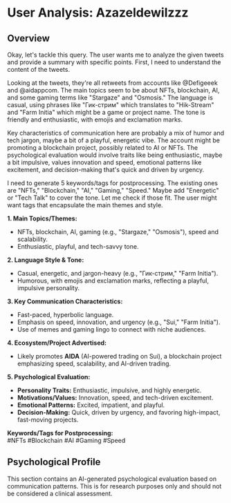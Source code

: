 # User Analysis: Azazeldewilzzz

## Overview

<think>
Okay, let's tackle this query. The user wants me to analyze the given tweets and provide a summary with specific points. First, I need to understand the content of the tweets.

Looking at the tweets, they're all retweets from accounts like @Defigeeek and @aidappcom. The main topics seem to be about NFTs, blockchain, AI, and some gaming terms like "Stargaze" and "Osmosis." The language is casual, using phrases like "Гик-стрим" which translates to "Hik-Stream" and "Farm Initia" which might be a game or project name. The tone is friendly and enthusiastic, with emojis and exclamation marks.

Key characteristics of communication here are probably a mix of humor and tech jargon, maybe a bit of a playful, energetic vibe. The account might be promoting a blockchain project, possibly related to AI or NFTs. The psychological evaluation would involve traits like being enthusiastic, maybe a bit impulsive, values innovation and speed, emotional patterns like excitement, and decision-making that's quick and driven by urgency.

I need to generate 5 keywords/tags for postprocessing. The existing ones are "NFTs," "Blockchain," "AI," "Gaming," "Speed." Maybe add "Energetic" or "Tech Talk" to cover the tone. Let me check if those fit. The user might want tags that encapsulate the main themes and style.
</think>

**1. Main Topics/Themes:**  
- NFTs, blockchain, AI, gaming (e.g., "Stargaze," "Osmosis"), speed and scalability.  
- Enthusiastic, playful, and tech-savvy tone.  

**2. Language Style & Tone:**  
- Casual, energetic, and jargon-heavy (e.g., "Гик-стрим," "Farm Initia").  
- Humorous, with emojis and exclamation marks, reflecting a playful, impulsive personality.  

**3. Key Communication Characteristics:**  
- Fast-paced, hyperbolic language.  
- Emphasis on speed, innovation, and urgency (e.g., "Sui," "Farm Initia").  
- Use of memes and gaming lingo to connect with niche audiences.  

**4. Ecosystem/Project Advertised:**  
- Likely promotes **AIDA** (AI-powered trading on Sui), a blockchain project emphasizing speed, scalability, and AI-driven trading.  

**5. Psychological Evaluation:**  
- **Personality Traits:** Enthusiastic, impulsive, and highly energetic.  
- **Motivations/Values:** Innovation, speed, and tech-driven excitement.  
- **Emotional Patterns:** Excited, impatient, and playful.  
- **Decision-Making:** Quick, driven by urgency, and favoring high-impact, fast-moving projects.  

**Keywords/Tags for Postprocessing:**  
#NFTs #Blockchain #AI #Gaming #Speed

## Psychological Profile

This section contains an AI-generated psychological evaluation based on communication patterns. This is for research purposes only and should not be considered a clinical assessment.